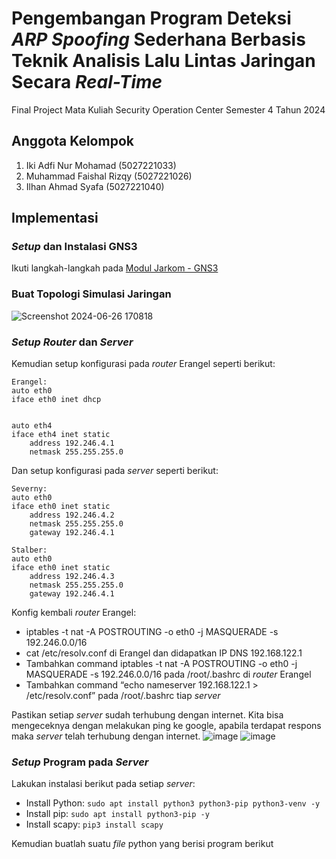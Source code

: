# Pengembangan Program Deteksi _ARP Spoofing_ Sederhana Berbasis Teknik Analisis Lalu Lintas Jaringan Secara _Real-Time_
Final Project Mata Kuliah Security Operation Center Semester 4 Tahun 2024

## Anggota Kelompok
1. Iki Adfi Nur Mohamad (5027221033)
2. Muhammad Faishal Rizqy (5027221026)
3. Ilhan Ahmad Syafa (5027221040)

## Implementasi
### *Setup* dan Instalasi GNS3
Ikuti langkah-langkah pada [Modul Jarkom - GNS3](https://github.com/lab-kcks/Modul-Jarkom/tree/master/Modul-GNS3)

### Buat Topologi Simulasi Jaringan
![Screenshot 2024-06-26 170818](https://github.com/ilhanahmads/FP-SOC-11/assets/127307991/aef06080-285b-42f0-ae09-b6bfbae063f9) <br>

### *Setup* *Router* dan *Server*
Kemudian setup konfigurasi pada *router* Erangel seperti berikut:
```
Erangel:
auto eth0
iface eth0 inet dhcp


auto eth4
iface eth4 inet static
	address 192.246.4.1
	netmask 255.255.255.0

```
Dan setup konfigurasi pada *server* seperti berikut:
```
Severny:
auto eth0
iface eth0 inet static
	address 192.246.4.2
	netmask 255.255.255.0
	gateway 192.246.4.1

Stalber:
auto eth0
iface eth0 inet static
	address 192.246.4.3
	netmask 255.255.255.0
	gateway 192.246.4.1

```

Konfig kembali *router* Erangel:
- iptables -t nat -A POSTROUTING -o eth0 -j MASQUERADE -s 192.246.0.0/16
- cat /etc/resolv.conf di Erangel dan didapatkan IP DNS 192.168.122.1
- Tambahkan command iptables -t nat -A POSTROUTING -o eth0 -j MASQUERADE -s 192.246.0.0/16 pada /root/.bashrc di *router* Erangel
- Tambahkan command “echo nameserver 192.168.122.1 > /etc/resolv.conf” pada /root/.bashrc tiap *server*

Pastikan setiap *server* sudah terhubung dengan internet. Kita bisa mengeceknya dengan melakukan ping ke google, apabila terdapat respons maka *server* telah terhubung dengan internet.
![image](https://github.com/ilhanahmads/FP-SOC-11/assets/127307991/e5aab0ea-c261-4e9b-9c45-74e2ecd173a2)
![image](https://github.com/ilhanahmads/FP-SOC-11/assets/127307991/2afd956a-9ec7-48da-aa33-601337928d87)

### *Setup* Program pada *Server*
Lakukan instalasi berikut pada setiap *server*:
- Install Python: `sudo apt install python3 python3-pip python3-venv -y`
- Install pip: `sudo apt install python3-pip -y`
- Install scapy: `pip3 install scapy`

Kemudian buatlah suatu *file* python yang berisi program berikut
